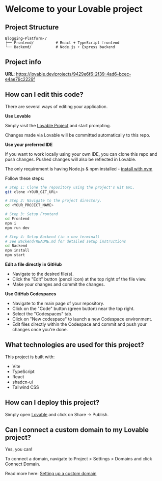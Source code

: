 # Welcome to your Lovable project

## Project Structure

```
Blogging-Platform-/
├── Frontend/          # React + TypeScript frontend
└── Backend/           # Node.js + Express backend
```

## Project info

**URL**: https://lovable.dev/projects/9429e6f6-2f39-4ad6-bcec-e4ae79c2226f

## How can I edit this code?

There are several ways of editing your application.

**Use Lovable**

Simply visit the [Lovable Project](https://lovable.dev/projects/9429e6f6-2f39-4ad6-bcec-e4ae79c2226f) and start prompting.

Changes made via Lovable will be committed automatically to this repo.

**Use your preferred IDE**

If you want to work locally using your own IDE, you can clone this repo and push changes. Pushed changes will also be reflected in Lovable.

The only requirement is having Node.js & npm installed - [install with nvm](https://github.com/nvm-sh/nvm#installing-and-updating)

Follow these steps:

```sh
# Step 1: Clone the repository using the project's Git URL.
git clone <YOUR_GIT_URL>

# Step 2: Navigate to the project directory.
cd <YOUR_PROJECT_NAME>

# Step 3: Setup Frontend
cd Frontend
npm i
npm run dev

# Step 4: Setup Backend (in a new terminal)
# See Backend/README.md for detailed setup instructions
cd Backend
npm install
npm start
```

**Edit a file directly in GitHub**

- Navigate to the desired file(s).
- Click the "Edit" button (pencil icon) at the top right of the file view.
- Make your changes and commit the changes.

**Use GitHub Codespaces**

- Navigate to the main page of your repository.
- Click on the "Code" button (green button) near the top right.
- Select the "Codespaces" tab.
- Click on "New codespace" to launch a new Codespace environment.
- Edit files directly within the Codespace and commit and push your changes once you're done.

## What technologies are used for this project?

This project is built with:

- Vite
- TypeScript
- React
- shadcn-ui
- Tailwind CSS

## How can I deploy this project?

Simply open [Lovable](https://lovable.dev/projects/9429e6f6-2f39-4ad6-bcec-e4ae79c2226f) and click on Share -> Publish.

## Can I connect a custom domain to my Lovable project?

Yes, you can!

To connect a domain, navigate to Project > Settings > Domains and click Connect Domain.

Read more here: [Setting up a custom domain](https://docs.lovable.dev/tips-tricks/custom-domain#step-by-step-guide)
